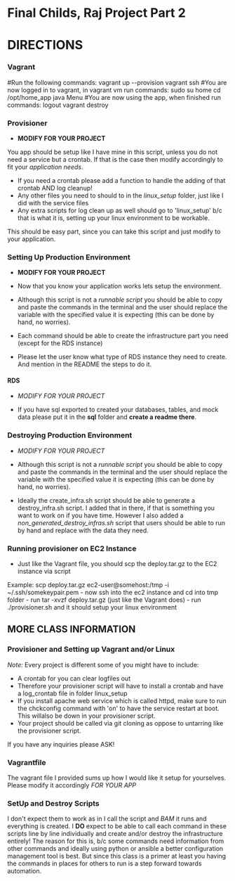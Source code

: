 Final Childs, Raj Project Part 2
============================

DIRECTIONS
==========

### Vagrant

#Run the following commands:
vagrant up --provision
vagrant ssh
#You are now logged in to vagrant, in vagrant vm run commands:
sudo su home
cd /opt/home_app
java Menu
#You are now using the app, when finished run commands:
logout
vagrant destroy

### Provisioner

-	**MODIFY FOR YOUR PROJECT**

You app should be setup like I have mine in this script, unless you do not need a service but a crontab. If that is the case then modify accordingly to fit your *application needs*.

-	If you need a crontab please add a function to handle the adding of that crontab AND log cleanup!
-	Any other files you need to should to in the *linux_setup* folder, just like I did with the service files
-	Any extra scripts for log clean up as well should go to 'linux_setup' b/c that is what it is, setting up your linux environment to be workable.

This should be easy part, since you can take this script and just modify to your application.

### Setting Up Production Environment

-	**MODIFY FOR YOUR PROJECT**

-	Now that you know your application works lets setup the environment.

-	Although this script is not a *runnable script* you should be able to copy and paste the commands in the terminal and the user should replace the variable with the specified value it is expecting (this can be done by hand, no worries).

-	Each command should be able to create the infrastructure part you need (except for the RDS instance)

-	Please let the user know what type of RDS instance they need to create. And mention in the README the steps to do it.

#### RDS

-	*MODIFY FOR YOUR PROJECT*

-	If you have sql exported to created your databases, tables, and mock data please put it in the **sql** folder and **create a readme there**.

### Destroying Production Environment

-	*MODIFY FOR YOUR PROJECT*

-	Although this script is not a *runnable script* you should be able to copy and paste the commands in the terminal and the user should replace the variable with the specified value it is expecting (this can be done by hand, no worries).

-	Ideally the create_infra.sh script should be able to generate a destroy_infra.sh script. I added that in there, if that is something you want to work on if you have time. However I also added a *non_generated_destroy_infras.sh* script that users should be able to run by hand and replace with the data they need.

### Running provisioner on EC2 Instance

-	Just like the Vagrant file, you should scp the deploy.tar.gz to the EC2 instance via script

Example: scp deploy.tar.gz ec2-user@somehost:/tmp -i ~/.ssh/somekeypair.pem - now ssh into the ec2 instance and cd into tmp folder - run tar -xvzf deploy.tar.gz (just like the Vagrant does) - run ./provisioner.sh and it should setup your linux environment

MORE CLASS INFORMATION
----------------------

### Provisioner and Setting up Vagrant and/or Linux

*Note:* Every project is different some of you might have to include:

-	A crontab for you can clear logfiles out
-	Therefore your provisioner script will have to install a crontab and have a log_crontab file in folder linux_setup
-	If you install apache web service which is called httpd, make sure to run the chckconfig command with 'on' to have the service restart at boot. This willalso be down in your provisioner script.
-	Your project should be called via git cloning as oppose to untarring like the provisioner script.

If you have any inquiries please ASK!

### Vagrantfile

The vagrant file I provided sums up how I would like it setup for yourselves. Please modify it accordingly *FOR YOUR APP*

### SetUp and Destroy Scripts

I don't expect them to work as in I call the script and *BAM* it runs and everything is created. I **DO** expect to be able to call each command in these scripts line by line individually and create and/or destroy the infrastructure entirely! The reason for this is, b/c some commands need information from other commands and ideally using python or ansible a better configuration management tool is best. But since this class is a primer at least you having the commands in places for others to run is a step forward towards automation.
